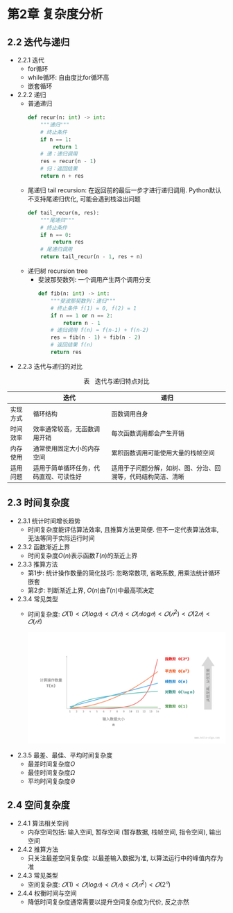 
# 第2章 复杂度分析
## 2.2 迭代与递归
* 2.2.1 迭代
  * for循环
  * while循环: 自由度比for循环高
  * 嵌套循环
* 2.2.2 递归
  * 普通递归
    ```python
    def recur(n: int) -> int:
        """递归"""
        # 终止条件
        if n == 1:
            return 1
        # 递：递归调用
        res = recur(n - 1)
        # 归：返回结果
        return n + res
    ```
  * 尾递归 tail recursion: 在返回前的最后一步才进行递归调用. Python默认不支持尾递归优化, 可能会遇到栈溢出问题
    ```python
    def tail_recur(n, res):
        """尾递归"""
        # 终止条件
        if n == 0:
            return res
        # 尾递归调用
        return tail_recur(n - 1, res + n)
    ```
  * 递归树 recursion tree
    * 斐波那契数列: 一个调用产生两个调用分支
      ```python
      def fib(n: int) -> int:
          """斐波那契数列：递归"""
          # 终止条件 f(1) = 0, f(2) = 1
          if n == 1 or n == 2:
              return n - 1
          # 递归调用 f(n) = f(n-1) + f(n-2)
          res = fib(n - 1) + fib(n - 2)
          # 返回结果 f(n)
          return res
      ```
* 2.2.3 迭代与递归的对比
<p align="center"> 表 <id> &nbsp; 迭代与递归特点对比 </p>

|          | 迭代                                   | 递归                                                         |
| -------- | -------------------------------------- | ------------------------------------------------------------ |
| 实现方式 | 循环结构                               | 函数调用自身                                                 |
| 时间效率 | 效率通常较高，无函数调用开销           | 每次函数调用都会产生开销                                     |
| 内存使用 | 通常使用固定大小的内存空间             | 累积函数调用可能使用大量的栈帧空间                          |
| 适用问题 | 适用于简单循环任务，代码直观、可读性好 | 适用于子问题分解，如树、图、分治、回溯等，代码结构简洁、清晰 |

## 2.3 时间复杂度
* 2.3.1 统计时间增长趋势
  * 时间复杂度能评估算法效率, 且推算方法更简便. 但不一定代表算法效率, 无法等同于实际运行时间
* 2.3.2 函数渐近上界
  * 时间复杂度$O(n)$表示函数$T(n)$的渐近上界
* 2.3.3 推算方法
  * 第1步: 统计操作数量的简化技巧: 忽略常数项, 省略系数, 用乘法统计循环嵌套
  * 第2步: 判断渐近上界, $O(n)$由$T(n)$中最高项决定
* 2.3.4 常见类型
  * 时间复杂度: $𝑂(1) < 𝑂(log 𝑛) < 𝑂(𝑛) < 𝑂(𝑛 log 𝑛) < 𝑂(𝑛^2) < 𝑂(2𝑛) < 𝑂(𝑛!)$

    ![alt text](image.png)
* 2.3.5 最差、最佳、平均时间复杂度
  * 最差时间复杂度$O$
  * 最佳时间复杂度$\Omega$
  * 平均时间复杂度$\Theta$

## 2.4 空间复杂度
* 2.4.1 算法相关空间
  * 内存空间包括: 输入空间, 暂存空间 (暂存数据, 栈帧空间, 指令空间), 输出空间
* 2.4.2 推算方法
  * 只关注最差空间复杂度: 以最差输入数据为准, 以算法运行中的峰值内存为准
* 2.4.3 常见类型
  * 空间复杂度: $𝑂(1) < 𝑂(log 𝑛) < 𝑂(𝑛) < 𝑂(𝑛^2) < 𝑂(2^𝑛)$
* 2.4.4 权衡时间与空间
  * 降低时间复杂度通常需要以提升空间复杂度为代价, 反之亦然
